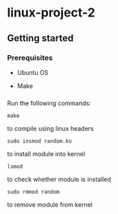 # linux-project-2

## Getting started

### Prerequisites

- Ubuntu OS

- Make

### 

Run the following commands:

```
make
```
to compile using linux headers

```
sudo insmod random.ko
```
to install module into kernel

```
lsmod 
```
to check whether module is installed

```
sudo rmmod random
```
to remove module from kernel

